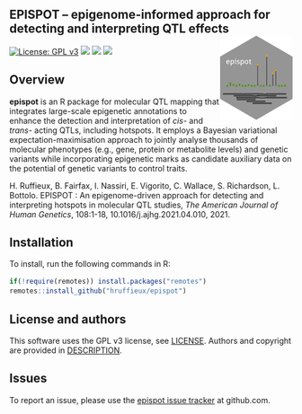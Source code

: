 <!-- README.md is generated from README.Rmd. Please edit that file -->

<!-- First time: run usethis::use_readme_rmd() to create a pre-commit hook that 
prevents from committing if the README.Rmd has changed, but has not been 
re-knitted to generate an updated README.md -->

## EPISPOT – epigenome-informed approach for detecting and interpreting QTL effects <img src="man/figures/epispot_logo.png" align="right" height="150"/>

<!-- Run for the R CMD checks, run usethis::use_github_actions() to set up the pipeline, possibly modify the .yaml file and then: -->

<!-- [![](https://travis-ci.org/hruffieux/epispot.svg?branch=master)](https://travis-ci.org/hruffieux/epispot) -->

<!-- [![R build status](https://github.com/hruffieux/epispot/workflows/R-CMD-check/badge.svg)](https://github.com/hruffieux/epispot/actions)  -->

[![License: GPL
v3](https://img.shields.io/badge/license-GPL%20v3-blue.svg)](https://www.gnu.org/licenses/gpl-3.0)
[![](https://img.shields.io/badge/devel%20version-0.1.3-blue.svg)](https://github.com/hruffieux/epispot)
[![](https://img.shields.io/github/languages/code-size/hruffieux/epispot.svg)](https://github.com/hruffieux/epispot)
[![](https://img.shields.io/badge/doi-10.1101/2020.09.21.305789-yellow.svg)](https://doi.org/10.1101/2020.09.21.305789)

## Overview

**epispot** is an R package for molecular QTL mapping that integrates
large-scale epigenetic annotations to enhance the detection and
interpretation of *cis-* and *trans-* acting QTLs, including hotspots.
It employs a Bayesian variational expectation-maximisation approach to
jointly analyse thousands of molecular phenotypes (e.g., gene, protein
or metabolite levels) and genetic variants while incorporating
epigenetic marks as candidate auxiliary data on the potential of genetic
variants to control traits.

H. Ruffieux, B. Fairfax, I. Nassiri, E. Vigorito, C. Wallace, S.
Richardson, L. Bottolo. EPISPOT : An epigenome-driven approach for
detecting and interpreting hotspots in molecular QTL studies, *The
American Journal of Human Genetics*, 108:1-18,
10.1016/j.ajhg.2021.04.010, 2021.

## Installation

To install, run the following commands in R:

``` r
if(!require(remotes)) install.packages("remotes")
remotes::install_github("hruffieux/epispot")
```

## License and authors

This software uses the GPL v3 license, see [LICENSE](LICENSE). Authors
and copyright are provided in [DESCRIPTION](DESCRIPTION).

## Issues

To report an issue, please use the [epispot issue
tracker](https://github.com/hruffieux/epispot/issues) at github.com.
